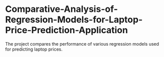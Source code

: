 # Comparative-Analysis-of-Regression-Models-for-Laptop-Price-Prediction-Application
The project compares the performance of various regression models used for predicting laptop prices.
